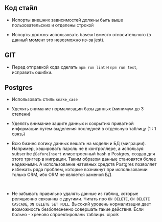 ## Код стайл

- Испорты внешних зависимостей должны быть выше пользовательских и отделены строкой
  <br>

- Испорты должны использовать baseurl вместо относительного (в данный момент это невозможно из-за jest).

## GIT

- Перед отправкой кода сделать `npm run lint` и `npm run test`, исправить ошибки.

## Postgres

- Использовать стиль `snake_case`
  <br>

- Уделять внимание нормализации базы данных (минимум до 3 степени)
  <br>

- Уделять внимание защите данных и сокрытию приватной информации путем выделения последней в отдельную таблицу (1 : 1 связь)
  <br>

- Всю бизнес логику данных вешать на модели и БД (миграции). Например, хэшировать пароль не в контроллeре, а используя subscribe `@BeforeInsert` иливстроенный hash в Postgres, создав для этого триггер в миграции. Таким образом данные становятся более надежными. А использование нативных средств Postgres позволяет избежать ряда проблем, которые возникнут при использовании только ORM, ибо ORM не является заменой БД.

  <br>

- Не забывать правильно удалять данные из таблиц, которые реляционно связанны с другими. Читать про `ON DELETE`, `ON DELETE CASCADE`, `ON DELETE SET NULL`. Высокий уровень нормализации дает возможность безболезненно совершать такие действия. Если больно - хреново спроектированы таблицы.
  oipoik
